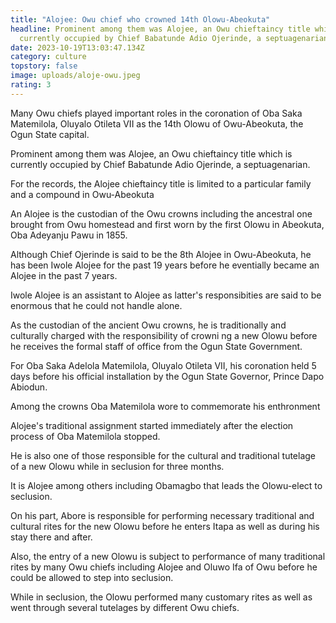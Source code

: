 ```yaml
---
title: "Alojee: Owu chief who crowned 14th Olowu-Abeokuta"
headline: Prominent among them was Alojee, an Owu chieftaincy title which is
  currently occupied by Chief Babatunde Adio Ojerinde, a septuagenarian.
date: 2023-10-19T13:03:47.134Z
category: culture
topstory: false
image: uploads/aloje-owu.jpeg
rating: 3
---
```

Many Owu chiefs played important roles in the coronation of Oba Saka Matemilola, Oluyalo Otileta VII as the 14th Olowu of Owu-Abeokuta, the Ogun State capital.



Prominent among them was Alojee, an Owu chieftaincy title which is currently occupied by Chief Babatunde Adio Ojerinde, a septuagenarian.



For the records, the Alojee chieftaincy title is limited to a particular family and a compound in Owu-Abeokuta



An Alojee is the custodian of the Owu crowns including the ancestral one  brought from Owu homestead and first worn by the first Olowu in Abeokuta, Oba Adeyanju Pawu in 1855.



Although Chief Ojerinde is said to be the 8th Alojee in Owu-Abeokuta, he has been Iwole Alojee for the past 19 years before he eventially became an Alojee in the past 7 years.



Iwole Alojee is an assistant to Alojee as latter's responsibities are said to be enormous that he could not handle alone.



As the custodian of the ancient Owu crowns, he is traditionally and culturally charged with the responsibility of crowni ng a new Olowu before he receives the formal staff of office from the Ogun State Government.



For Oba Saka Adelola  Matemilola, Oluyalo Otileta VII,  his coronation  held  5 days  before his official installation by the Ogun State Governor, Prince Dapo Abiodun.



Among the crowns Oba Matemilola wore to commemorate his enthronment

Alojee's traditional assignment started immediately after the election process of Oba Matemilola  stopped.



He is also one of those responsible for the cultural and traditional tutelage of a new Olowu while in seclusion for three months.



It is Alojee among others including Obamagbo that leads the Olowu-elect to seclusion.



On his part, Abore is responsible  for performing necessary traditional and cultural rites for the new Olowu before he enters Itapa as well as during his stay there and after.



Also, the entry of a new Olowu is subject to performance of many traditional rites by many Owu chiefs including Alojee and Oluwo Ifa of Owu before he could be allowed to step into seclusion.



While in seclusion, the Olowu performed many customary rites as well as went through several tutelages by different Owu chiefs.
